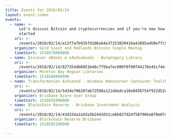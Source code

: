 ```yaml
---
title: Events for 2018/02/14
layout: event-index
events:
  - name: >-
      Let's discuss Bitcoin and cryptocurrencies and if you're new how to get
      started
    uri: >-
      /events/2018/02/14/a12f7afb935fd106a64e37253039416a42895a4b9effc5028fd4da8a723318f5
    organizer: Gold Coast and Redlands Bitcoin Simple Meetup
    timeStart: 1518570000000
  - name: Discover eBooks & eAudiobooks - Burpengary Library
    uri: >-
      /events/2018/02/14/827354db6051b46c7f5ba7ec080f0f00f44176e45cf4ef7f925fa69788c92615
    organizer: Moreton Bay Region Libraries
    timeStart: 1518580800000
  - name: Transformation Achieved - Windows Nanoserver Container Toolchain on Azure
    uri: >-
      /events/2018/02/14/5d34e706207ab72598a121ddedca16e8456754f922d52e730f2566e91fe69608
    organizer: Brisbane Azure User Group
    timeStart: 1518593400000
  - name: Blockchain Reserve - Brisbane Investment Analysis
    uri: >-
      /events/2018/02/14/43d334a2a43a3b2442031ce6b827d24f587966a070e07ad420770eb818df13b2
    organizer: Blockchain Reserve Brisbane
    timeStart: 1518595200000

---
```


